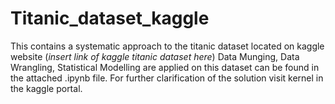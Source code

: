 # Titanic_dataset_kaggle
This contains a systematic approach to the titanic dataset located on kaggle website (*insert link of kaggle titanic dataset here*) Data Munging, Data Wrangling, Statistical Modelling are applied on this dataset can be found in the attached .ipynb file.
For further clarification of the solution visit kernel in the kaggle portal.
